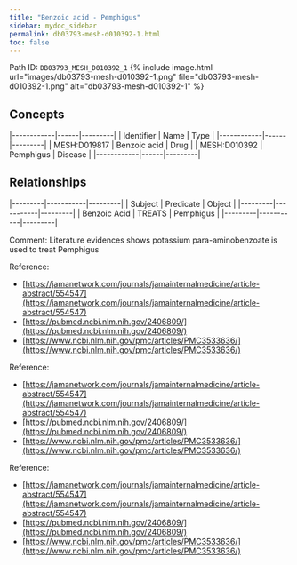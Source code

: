 ```yaml
---
title: "Benzoic acid - Pemphigus"
sidebar: mydoc_sidebar
permalink: db03793-mesh-d010392-1.html
toc: false 
---
```



Path ID: `DB03793_MESH_D010392_1`
{% include image.html url="images/db03793-mesh-d010392-1.png" file="db03793-mesh-d010392-1.png" alt="db03793-mesh-d010392-1" %}

## Concepts

|------------|------|---------|
| Identifier | Name | Type    |
|------------|------|---------|
| MESH:D019817 | Benzoic acid | Drug |
| MESH:D010392 | Pemphigus | Disease |
|------------|------|---------|

## Relationships

|---------|-----------|---------|
| Subject | Predicate | Object  |
|---------|-----------|---------|
| Benzoic Acid | TREATS | Pemphigus |
|---------|-----------|---------|

Comment: Literature evidences shows potassium para-aminobenzoate is used to treat Pemphigus

Reference: 
  - [https://jamanetwork.com/journals/jamainternalmedicine/article-abstract/554547](https://jamanetwork.com/journals/jamainternalmedicine/article-abstract/554547)
  - [https://pubmed.ncbi.nlm.nih.gov/2406809/](https://pubmed.ncbi.nlm.nih.gov/2406809/)
  - [https://www.ncbi.nlm.nih.gov/pmc/articles/PMC3533636/](https://www.ncbi.nlm.nih.gov/pmc/articles/PMC3533636/)

Reference: 
  - [https://jamanetwork.com/journals/jamainternalmedicine/article-abstract/554547](https://jamanetwork.com/journals/jamainternalmedicine/article-abstract/554547)
  - [https://pubmed.ncbi.nlm.nih.gov/2406809/](https://pubmed.ncbi.nlm.nih.gov/2406809/)
  - [https://www.ncbi.nlm.nih.gov/pmc/articles/PMC3533636/](https://www.ncbi.nlm.nih.gov/pmc/articles/PMC3533636/)

Reference: 
  - [https://jamanetwork.com/journals/jamainternalmedicine/article-abstract/554547](https://jamanetwork.com/journals/jamainternalmedicine/article-abstract/554547)
  - [https://pubmed.ncbi.nlm.nih.gov/2406809/](https://pubmed.ncbi.nlm.nih.gov/2406809/)
  - [https://www.ncbi.nlm.nih.gov/pmc/articles/PMC3533636/](https://www.ncbi.nlm.nih.gov/pmc/articles/PMC3533636/)
